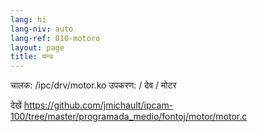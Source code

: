 ```yaml
---
lang: hi
lang-niv: auto
lang-ref: 010-motoro
layout: page
title: यन्त्र
---
```



चालक: /ipc/drv/motor.ko
उपकरण: / देव / मोटर

देखें <https://github.com/jmichault/ipcam-100/tree/master/programada_medio/fontoj/motor/motor.c>


